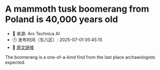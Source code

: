 # A mammoth tusk boomerang from Poland is 40,000 years old
- 📅 来源: Ars Technica AI
- 🕒 发布时间（东八区）: 2025-07-01 05:45:15
- 🔗 [原文链接](https://arstechnica.com/science/2025/06/a-mammoth-tusk-boomerang-from-poland-is-40000-years-old/)

The boomerang is a one-of-a-kind find from the last place archaeologists expected.